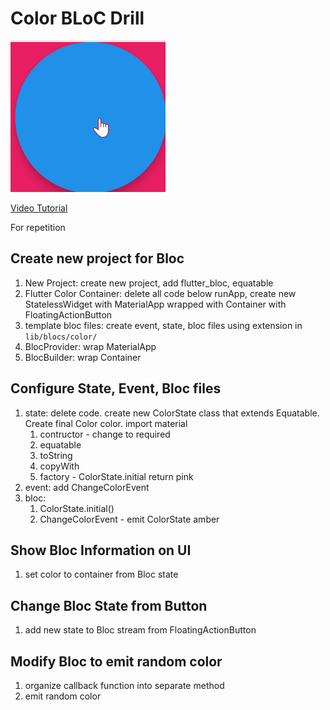 # Color BLoC Drill

![screenshot](docs/assets/screenshot.gif)

[Video Tutorial](https://youtu.be/YF3ci16QpoQ)

For repetition

## Create new project for Bloc

1. New Project: create new project, add flutter_bloc, equatable
1. Flutter Color Container: delete all code below runApp, create new StatelessWidget with MaterialApp wrapped with Container with FloatingActionButton
1. template bloc files: create event, state, bloc files using extension in `lib/blocs/color/`
1. BlocProvider: wrap MaterialApp 
1. BlocBuilder: wrap Container 

## Configure  State, Event, Bloc files

1. state: delete code. create new ColorState class that extends Equatable.  Create final Color color. import material
    1. contructor - change to required
    1. equatable
    1. toString
    1. copyWith
    1. factory - ColorState.initial return pink
1. event: add ChangeColorEvent
1. bloc: 
    1. ColorState.initial()
    1. ChangeColorEvent - emit ColorState amber

## Show Bloc Information on UI

1. set color to container from Bloc state

## Change Bloc State from Button

1. add new state to Bloc stream from FloatingActionButton

## Modify Bloc to emit random color

1. organize callback function into separate method
2. emit random color
